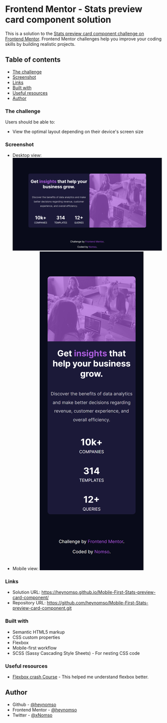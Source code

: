 # Frontend Mentor - Stats preview card component solution

This is a solution to the [Stats preview card component challenge on Frontend Mentor](https://www.frontendmentor.io/challenges/stats-preview-card-component-8JqbgoU62). Frontend Mentor challenges help you improve your coding skills by building realistic projects. 

## Table of contents
  - [The challenge](#the-challenge)
  - [Screenshot](#screenshot)
  - [Links](#links)
  - [Built with](#built-with)
  - [Useful resources](#useful-resources)
-   [Author](#author)

### The challenge

Users should be able to:
- View the optimal layout depending on their device's screen size

### Screenshot

- Desktop view: ![Alt text](<output/Desktop view.png>)
- Mobile view: ![Alt text](<output/mobile view.png>)

### Links

- Solution URL: https://heynomso.github.io/Mobile-First-Stats-preview-card-component/
- Repository URL: https://github.com/heynomso/Mobile-First-Stats-preview-card-component.git 

### Built with

- Semantic HTML5 markup
- CSS custom properties
- Flexbox
- Mobile-first workflow
- SCSS (Sassy Cascading Style Sheets) - For nesting CSS code

### Useful resources

- [Flexbox crash Course](https://youtu.be/3YW65K6LcIA) - This helped me understand flexbox better.

## Author

- Github - [@heynomso](https://github.com/heynomso)
- Frontend Mentor - [@heynomso](https://www.frontendmentor.io/profile/heynomso)
- Twitter - [@xNomso](https://twitter.com/xNomso)
